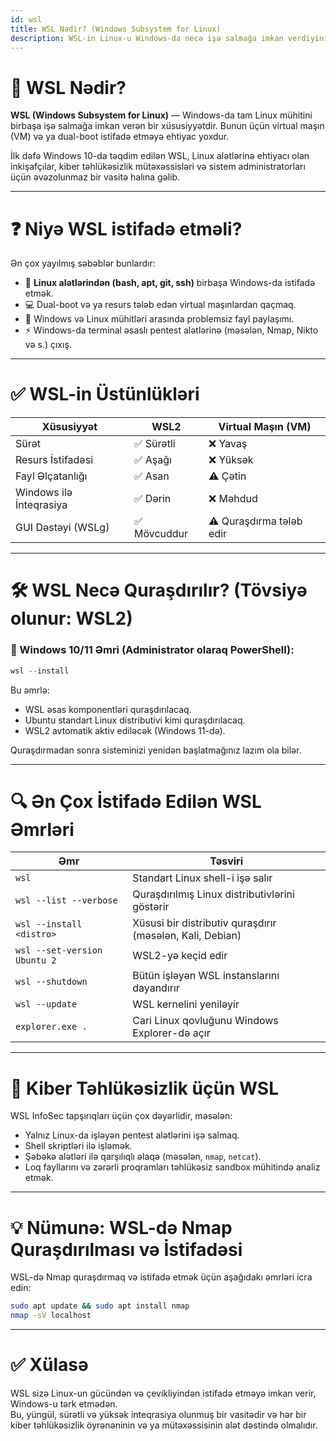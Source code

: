 ```yaml
---
id: wsl
title: WSL Nədir? (Windows Subsystem for Linux)
description: WSL-in Linux-u Windows-da necə işə salmağa imkan verdiyini və niyə kiber təhlükəsizlik və inkişaf üçün güclü bir alət olduğunu öyrənin.
---
```


# 🧩 WSL Nədir?

**WSL (Windows Subsystem for Linux)** — Windows-da tam Linux mühitini birbaşa işə salmağa imkan verən bir xüsusiyyətdir. Bunun üçün virtual maşın (VM) və ya dual-boot istifadə etməyə ehtiyac yoxdur.

İlk dəfə Windows 10-da təqdim edilən WSL, Linux alətlərinə ehtiyacı olan inkişafçılar, kiber təhlükəsizlik mütəxəssisləri və sistem administratorları üçün əvəzolunmaz bir vasitə halına gəlib.

---

# ❓ Niyə WSL istifadə etməli?

Ən çox yayılmış səbəblər bunlardır:

- 🔧 **Linux alətlərindən (bash, apt, git, ssh)** birbaşa Windows-da istifadə etmək.
- 💻 Dual-boot və ya resurs tələb edən virtual maşınlardan qaçmaq.
- 📂 Windows və Linux mühitləri arasında problemsiz fayl paylaşımı.
- ⚡ Windows-da terminal əsaslı pentest alətlərinə (məsələn, Nmap, Nikto və s.) çıxış.

---

# ✅ WSL-in Üstünlükləri

| Xüsusiyyət            | WSL2         | Virtual Maşın (VM) |
|-----------------------|--------------|---------------------|
| Sürət                 | ✅ Sürətli    | ❌ Yavaş            |
| Resurs İstifadəsi     | ✅ Aşağı      | ❌ Yüksək           |
| Fayl Əlçatanlığı      | ✅ Asan       | ⚠️ Çətin            |
| Windows ilə İnteqrasiya | ✅ Dərin    | ❌ Məhdud           |
| GUI Dəstəyi (WSLg)    | ✅ Mövcuddur  | ⚠️ Quraşdırma tələb edir |

---

# 🛠️ WSL Necə Quraşdırılır? (Tövsiyə olunur: WSL2)

### 📌 Windows 10/11 Əmri (Administrator olaraq PowerShell):

```powershell
wsl --install
```

Bu əmrlə:

- WSL əsas komponentləri quraşdırılacaq.
- Ubuntu standart Linux distributivi kimi quraşdırılacaq.
- WSL2 avtomatik aktiv ediləcək (Windows 11-də).

Quraşdırmadan sonra sisteminizi yenidən başlatmağınız lazım ola bilər.

---

# 🔍 Ən Çox İstifadə Edilən WSL Əmrləri

| Əmr                              | Təsviri                                           |
|----------------------------------|---------------------------------------------------|
| `wsl`                            | Standart Linux shell-i işə salır                 |
| `wsl --list --verbose`           | Quraşdırılmış Linux distributivlərini göstərir    |
| `wsl --install <distro>`         | Xüsusi bir distributiv quraşdırır (məsələn, Kali, Debian) |
| `wsl --set-version Ubuntu 2`     | WSL2-yə keçid edir                               |
| `wsl --shutdown`                 | Bütün işləyən WSL instanslarını dayandırır        |
| `wsl --update`                   | WSL kernelini yeniləyir                          |
| `explorer.exe .`                 | Cari Linux qovluğunu Windows Explorer-də açır    |

---

# 🔐 Kiber Təhlükəsizlik üçün WSL

WSL InfoSec tapşırıqları üçün çox dəyərlidir, məsələn:

- Yalnız Linux-da işləyən pentest alətlərini işə salmaq.
- Shell skriptləri ilə işləmək.
- Şəbəkə alətləri ilə qarşılıqlı əlaqə (məsələn, `nmap`, `netcat`).
- Loq fayllarını və zərərli proqramları təhlükəsiz sandbox mühitində analiz etmək.

---

# 💡 Nümunə: WSL-də Nmap Quraşdırılması və İstifadəsi

WSL-də Nmap quraşdırmaq və istifadə etmək üçün aşağıdakı əmrləri icra edin:

```bash
sudo apt update && sudo apt install nmap
nmap -sV localhost
```

---

# ✅ Xülasə

WSL sizə Linux-un gücündən və çevikliyindən istifadə etməyə imkan verir, Windows-u tərk etmədən.  
Bu, yüngül, sürətli və yüksək inteqrasiya olunmuş bir vasitədir və hər bir kiber təhlükəsizlik öyrənəninin və ya mütəxəssisinin alət dəstində olmalıdır.
